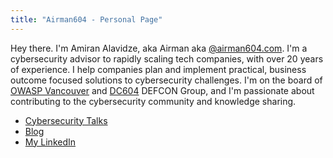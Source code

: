 ```yaml
---
title: "Airman604 - Personal Page"
---
```


Hey there. I'm Amiran Alavidze, aka Airman aka [@airman604.com](https://bsky.app/profile/airman604.com). I'm a cybersecurity advisor to rapidly
scaling tech companies, with over 20 years of experience. I help companies plan and implement practical, business outcome
focused solutions to cybersecurity challenges. I'm on the board of
[OWASP Vancouver](https://www.meetup.com/OWASP-Vancouver-Chapter/) and [DC604](https://www.meetup.com/defcon604/)
DEFCON Group, and I'm passionate about contributing to the cybersecurity community and knowledge sharing.

- [Cybersecurity Talks](talks)
- [Blog](https://airman604.medium.com)
- [My LinkedIn](https://ca.linkedin.com/in/aalavidze)
